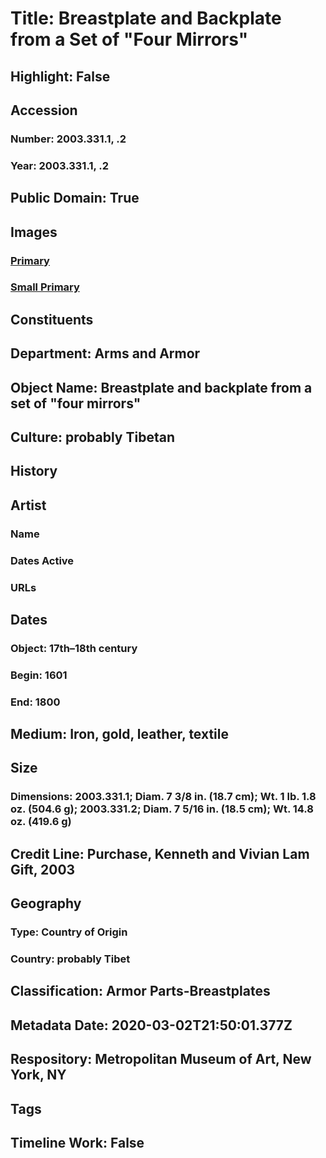 # Title: Breastplate and Backplate from a Set of "Four Mirrors"
## Highlight: False
## Accession
### Number: 2003.331.1, .2
### Year: 2003.331.1, .2
## Public Domain: True
## Images
### [Primary](https://images.metmuseum.org/CRDImages/aa/original/DP113417.jpg)
### [Small Primary](https://images.metmuseum.org/CRDImages/aa/web-large/DP113417.jpg)
## Constituents
## Department: Arms and Armor
## Object Name: Breastplate and backplate from a set of "four mirrors"
## Culture: probably Tibetan
## History
## Artist
### Name
### Dates Active
### URLs
## Dates
### Object: 17th–18th century
### Begin: 1601
### End: 1800
## Medium: Iron, gold, leather, textile
## Size
### Dimensions: 2003.331.1; Diam. 7 3/8 in. (18.7 cm); Wt. 1 lb. 1.8 oz. (504.6 g); 2003.331.2; Diam. 7 5/16 in. (18.5 cm); Wt. 14.8 oz. (419.6 g)
## Credit Line: Purchase, Kenneth and Vivian Lam Gift, 2003
## Geography
### Type: Country of Origin
### Country: probably Tibet
## Classification: Armor Parts-Breastplates
## Metadata Date: 2020-03-02T21:50:01.377Z
## Respository: Metropolitan Museum of Art, New York, NY
## Tags
## Timeline Work: False